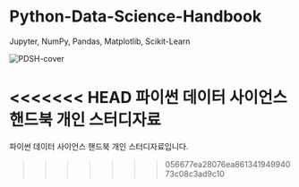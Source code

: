 # Python-Data-Science-Handbook
Jupyter, NumPy, Pandas, Matplotlib, Scikit-Learn

![PDSH-cover](https://user-images.githubusercontent.com/74336990/115824294-acdea000-a442-11eb-86e5-8e8dbd223247.png)

<<<<<<< HEAD
파이썬 데이터 사이언스 핸드북 
개인 스터디자료
=======
파이썬 데이터 사이언스 핸드북
개인 스터디자료입니다.
>>>>>>> 056677ea28076ea86134194994073c08c3ad9c10
